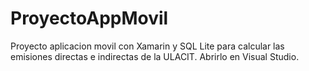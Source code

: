 # ProyectoAppMovil

Proyecto aplicacion movil con Xamarin y SQL Lite para calcular las emisiones directas e indirectas de la ULACIT.
Abrirlo en Visual Studio.
